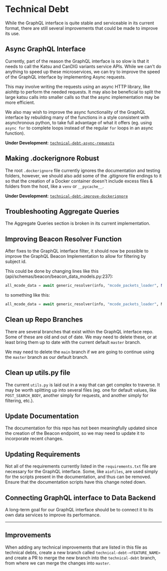 # Technical Debt

While the GraphQL interface is quite stable and serviceable in its current format, there are still several improvements that could be made to improve its use.

## Async GraphQL Interface

Currently, part of the reason the GraphQL interface is so slow is that it needs to call the Katsu and CanDIG variants service APIs. While we can't do anything to speed up these microservices, we can try to improve the speed of the GraphQL interface by implementing Async requests.

This may involve writing the requests using an async HTTP library, like aiohttp to perform the needed requests. It may also be beneficial to split the large katsu calls into smaller calls so that the async implementation may be more efficient.

We also may wish to improve the async functionality of the GraphQL interface by rebuilding many of the functions in a style consistent with asynchronous python, to take full advantage of what it offers (eg. using `async for` to complete loops instead of the regular `for` loops in an async function).

**Under Development**: [`technical-debt-async-requests`](https://github.com/CanDIG/GraphQL-interface/tree/technical-debt-async-requests)

## Making .dockerignore Robust

The root `.dockerignore` file currently ignores the documentation and testing folders, however, we should also add some of the .gitignore file endings to it so that the creation of a Docker container doesn't include excess files & folders from the host, like a `venv` or `__pycache__`.

**Under Development**: [`technical-debt-improve-dockerignore`](https://github.com/CanDIG/GraphQL-interface/tree/technical-debt-improve-dockerignore)

## Troubleshooting Aggregate Queries

The Aggregate Queries section is broken in its current implementation.

## Improving Beacon Resolver Function

After fixes to the GraphQL interface filter, it should now be possible to improve the GraphQL Beacon Implementation to allow for filtering by subject id.

This could be done by changing lines like this (api/schemas/beacon/beacon_data_models.py:237):

```python
all_mcode_data = await generic_resolver(info, "mcode_packets_loader", None, MCodePacket)
```

to something like this:

```python
all_mcode_data = await generic_resolver(info, "mcode_packets_loader", MCodePacketInputType(...), MCodePacket)
```

## Clean up Repo Branches

There are several branches that exist within the GraphQL interface repo. Some of these are old and out of date. We may need to delete these, or at least bring them up to date with the current default `master` branch.

We may need to delete the `main` branch if we are going to continue using the `master` branch as our default branch.

## Clean up utils.py file

The current `utils.py` is laid out in a way that can get complex to traverse. It may be worth splitting up into several files (eg. one for default values, like `POST_SEARCH_BODY`, another simply for requests, and another simply for filtering, etc.).

## Update Documentation

The documentation for this repo has not been meaningfully updated since the creation of the Beacon endpoint, so we may need to update it to incorporate recent changes.

## Updating Requirements

Not all of the requirements currently listed in the `requirements.txt` file are necessary for the GraphQL interface. Some, like `aiofiles`, are used simply for the scripts present in the documentation, and thus can be removed. Ensure that the documentation scripts have this change noted down.

## Connecting GraphQL interface to Data Backend

A long-term goal for our GraphQL interface should be to connect it to its own data services to improve its performance.

<hr/>

## Improvements
When adding any technical improvements that are listed in this file as technical debts, create a new branch called `technical-debt-<FEATURE_NAME>` and create a PR to merge the new branch into the `technical-debt` branch, from where we can merge the changes into `master`.
